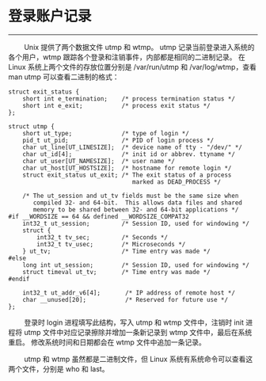 # 登录账户记录
***

&emsp;&emsp;
Unix 提供了两个数据文件 utmp 和 wtmp。
utmp 记录当前登录进入系统的各个用户，wtmp 跟踪各个登录和注销事件，内部都是相同的二进制记录。
在 Linux 系统上两个文件的存放位置分别是 /var/run/utmp 和 /var/log/wtmp，查看 man utmp 可以查看二进制的格式：

    struct exit_status {
        short int e_termination;    /* process termination status */
        short int e_exit;           /* process exit status */
    };
    
    struct utmp {
        short ut_type;              /* type of login */
        pid_t ut_pid;               /* PID of login process */
        char ut_line[UT_LINESIZE];  /* device name of tty - "/dev/" */
        char ut_id[4];              /* init id or abbrev. ttyname */
        char ut_user[UT_NAMESIZE];  /* user name */
        char ut_host[UT_HOSTSIZE];  /* hostname for remote login */
        struct exit_status ut_exit; /* The exit status of a process
                                       marked as DEAD_PROCESS */
    
        /* The ut_session and ut_tv fields must be the same size when
           compiled 32- and 64-bit.  This allows data files and shared
           memory to be shared between 32- and 64-bit applications */
    #if __WORDSIZE == 64 && defined __WORDSIZE_COMPAT32
        int32_t ut_session;         /* Session ID, used for windowing */
        struct {
            int32_t tv_sec;         /* Seconds */
            int32_t tv_usec;        /* Microseconds */
        } ut_tv;                    /* Time entry was made */
    #else
        long int ut_session;        /* Session ID, used for windowing */
        struct timeval ut_tv;       /* Time entry was made */
    #endif
    
        int32_t ut_addr_v6[4];       /* IP address of remote host */
        char __unused[20];           /* Reserved for future use */
    };

&emsp;&emsp;
登录时 login 进程填写此结构，写入 utmp 和 wtmp 文件中，注销时 init 进程将 utmp 文件中对应记录擦除并增加一条新记录到 wtmp 文件中，最后在系统重启。
修改系统时间和日期都会在 wtmp 文件中追加一条记录。

&emsp;&emsp;
utmp 和 wtmp 虽然都是二进制文件，但 Linux 系统有系统命令可以查看这两个文件，分别是 who 和 last。
